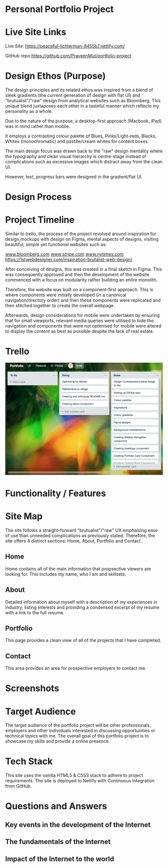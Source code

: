 # Personal Portfolio Project

# Live Site Links
<p>Live Site: <a href="https://peaceful-lichterman-8455b7.netlify.com/">https://peaceful-lichterman-8455b7.netlify.com/</a></p>
<p>GitHub repo:<a href="https://github.com/PraveenMut/portfolio-project">https://github.com/PraveenMut/portfolio-project</a></p>

# Design Ethos (Purpose)

The design principles and its related ethos was inspired from a blend of sleek gradients (the current generation of design with flat UI) and "brutualist"/"raw" design from analytical websites such as Bloomberg. This unique blend juxtaposes each other in a tasteful manner which reflects my personality as a whole.

Due to the nature of the purpose, a desktop-first approach (Macbook, iPad) was in mind rather than mobile. 
 
It employs a contrasting colour palette of Blues, Pinks/Light-reds, Blacks, Whites (monochromatic) and pastille/cream whites for content boxes.

The main design focus was drawn back to the "raw" design mentality where the typography and clean visual hierarchy is centre-stage instead of complications such as excessive images which distract away from the clean UI.

However, text, progress bars were designed in the gradient/flat UI.

# Design Process


# Project Timeline

Similar to trello, the process of the project revolved around inspiration for design,mockups with design on Figma, mental aspects of designs, visiting beautiful, simple yet functional websites such as:

www.bloomberg.com
www.stripe.com
www.nytimes.com
https://1stwebdesigner.com/inspiration-brutalist-web-design/

After conceiving of designs, this was created in a final sketch in Figma. This was consequently approved and then the development of the website commenced with a focus on modularity rather building an entire monolith.

Therefore, the website was built on a component-first approach. This is where components were initially developed (in a canonical navigation/drectory order) and then these components were replicated and then stitched together to create the overall webpage.

Afterwards, design considerations for mobile were undertaken by ensuring that for small viewports, relevant media queries were utilised to hide the navigation and components that were not optimised for mobile were altered to display the content as best as possible despite the lack of real estate. 

# Trello

<img src="/docs/trello.png" />

# Functionality / Features




# Site Map

The site follows a straight-forward "brutualist"/"raw" UX emphaising ease of use than unneeded complications as previously stated. Therefore, the site offers 4 distinct sections: Home, About, Portfolio and Contact.

## Home

Home contains all of the main information that propsective viewers are looking for. This includes my name, who I am and skillsets. 

## About
Detailed information about myself with a description of my experiences in industry, listing interests and providing a condensed excerpt of my resume with a link to the full resume. 

## Portfolio
This page provides a clean view of all of the projects that I have completed.

## Contact
This area provides an area for prospective employers to contact me.

# Screenshots

# Target Audience

The target audience of the portfolio project will be other professionals, employers and other individuals interested in discussing opportunities or technical topics with me. The overall goal of this portfolio project is to showcase my skills and provide a online presence.

# Tech Stack

This site uses the vanilla HTML5 & CSS3 stack to adhere to project requirements. The site is deployed to Netlify with Continuous Integration from GitHub.

# Questions and Answers

## Key events in the development of the Internet

## The fundamentals of the Internet

## Impact of the Internet to the world